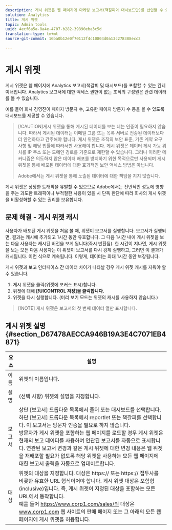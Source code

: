 ```yaml
---
description: 게시 위젯은 웹 페이지에 마케팅 보고서(책갈피와 대시보드만)를 삽입할 수 있는 컨테이너입니다. 조직 내에서 마케팅 보고서에 대한 액세스 권한이 없는 사람에게 관련 데이터를 볼 수 있게 해 줍니다.
solution: Analytics
title: 게시 위젯
topic: Admin tools
uuid: 4ecf6a5a-8a4e-4707-b282-39890eba3c5d
translation-type: tm+mt
source-git-commit: 16ba0b12e0f70112f4c10804d0a13c278388ecc2

---
```



# 게시 위젯

게시 위젯은 웹 페이지에 Analytics 보고서(책갈피 및 대시보드)를 포함할 수 있는 컨테이너입니다. Analytics 보고서에 대한 액세스 권한이 없는 조직의 구성원은 관련 데이터를 볼 수 있습니다.

예를 들어 회사 경영진이 페이지 방문자 수, 고유한 페이지 방문자 수 등을 볼 수 있도록 대시보드를 제공할 수 있습니다.

> [!CAUTION]게시 위젯을 통해 게시된 데이터를 보는 데는 인증이 필요하지 않습니다. 따라서 게시된 데이터는 이메일 그룹 또는 목록 서버로 전송된 데이터보다 더 안전하다고 간주해야 합니다. 게시 위젯은 조직의 보안 표준, 기존 계약 요구 사항 및 해당 법률에 따라서만 사용해야 합니다. 게시 위젯은 데이터 게시 가능 위치를 IP 주소 또는 도메인 경로를 기준으로 제한할 수 있습니다. 그러나 이러한 메커니즘은 의도하지 않은 데이터 배포를 방지하기 위한 목적으로만 사용되며 게시 위젯을 통해 배포된 데이터에 대한 효과적인 보안 액세스 방법은 아닙니다.
>
> Adobe에서는 게시 위젯을 통해 노출된 데이터에 대한 책임을 지지 않습니다.

게시 위젯은 상당한 트래픽을 유발할 수 있으므로 Adobe에서는 전반적인 성능에 영향을 주는 과도한 트래픽이나 부적절한 사용이 있을 시 단독 판단에 따라 회사의 게시 위젯을 비활성화할 수 있는 권리를 보유합니다.

## 문제 해결 - 게시 위젯 캐시

사용자가 배포된 게시 위젯을 처음 볼 때, 위젯이 보고서를 실행합니다. 보고서가 실행되면, 결과는 캐시에 추가되고 1시간 동안 유효합니다. 그 다음 1시간 내에 게시 위젯을 보는 다음 사용자는 캐시된 버전을 보게 됩니다(즉시 반환됨). 한 시간이 지나면, 게시 위젯을 보는 모든 다음 사용자는 이 위젯이 보고서를 다시 강제 실행하고, 그러면 이 결과가 캐시됩니다. 이런 식으로 계속됩니다. 이렇게, 데이터는 최대 1시간 동안 보장됩니다.

게시 위젯과 보고 인터페이스 간 데이터 차이가 나타날 경우 게시 위젯 캐시를 지워야 할 수 있습니다.

1. 게시 위젯을 클릭(위젯에 포커스 표시)합니다.
1. 위젯에 대해 **[!UICONTROL 저장]을 클릭합니다.**
1. 위젯을 다시 실행합니다. (미리 보기 모드는 위젯의 캐시를 사용하지 않습니다.)

> [!NOTE] 게시 위젯은 보고서의 첫 번째 데이터 열만 표시합니다.

## 게시 위젯 설명 {#section_D67478AECCA946B19A3E4C7071EB4871}

| 요소 | 설명 |
|--- |--- |
|  이름  | 위젯의 이름입니다. |
| 설명 | (선택 사항) 위젯의 설명을 지정합니다. |
| 보고서 | 상단 [보고서] 드롭다운 목록에서 폴더 또는 대시보드를 선택합니다. 하단 [보고서] 드롭다운 목록에서 reportlet 또는 책갈피를 선택합니다.  이 보고서는 방문자 인증을 필요로 하지 않습니다. <br>방문자가 게시 위젯을 포함하는 웹 페이지를 로드할 경우 게시 위젯은 현재의 보고 데이터를 사용하여 연관된 보고서를 자동으로 표시합니다. 연관된 보고서 변경과 같은 게시 위젯에 대한 변경 내용은 웹 위젯을 재배포할 필요가 없도록 해당 위젯을 사용하는 모든 웹 페이지에 대한 보고서 출력을 자동으로 업데이트합니다.</br> |
| 대상 | 위젯의 대상을 지정합니다.   대상은 https:// 또는 https:// 접두사를 비롯한 유효한 URL 형식이어야 합니다. 게시 위젯 대상은 포함형(inclusive)입니다. 즉, 게시 위젯이 지정된 대상을 포함하는 모든 URL에서 동작합니다. <br>예를 들어 https://www.corp1.com/sales/의 대상은 www.corp1.com 웹 사이트의 판매 페이지 또는 그 아래의 모든 웹 페이지에 게시 위젯을 허용합니다.</br> |
